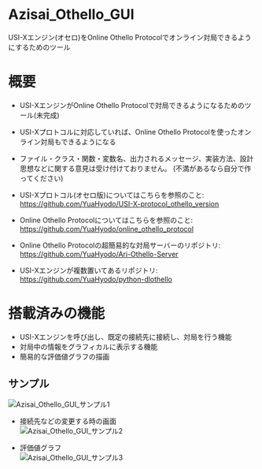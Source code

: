 # Azisai_Othello_GUI
USI-Xエンジン(オセロ)をOnline Othello Protocolでオンライン対局できるようにするためのツール

# 概要
- USI-XエンジンがOnline Othello Protocolで対局できるようになるためのツール(未完成)
- USI-Xプロトコルに対応していれば、Online Othello Protocolを使ったオンライン対局もできるようになる
- ファイル・クラス・関数・変数名、出力されるメッセージ、実装方法、設計思想などに関する意見は受け付けておりません。 (不満があるなら自分で作ってください)

- USI-Xプロトコル(オセロ版)についてはこちらを参照のこと: https://github.com/YuaHyodo/USI-X-protocol_othello_version
- Online Othello Protocolについてはこちらを参照のこと: https://github.com/YuaHyodo/online_othello_protocol
- Online Othello Protocolの超簡易的な対局サーバーのリポジトリ: https://github.com/YuaHyodo/Ari-Othello-Server
- USI-Xエンジンが複数置いてあるリポジトリ: https://github.com/YuaHyodo/python-dlothello


# 搭載済みの機能
- USI-Xエンジンを呼び出し、既定の接続先に接続し、対局を行う機能
- 対局中の情報をグラフィカルに表示する機能
- 簡易的な評価値グラフの描画

## サンプル
![Azisai_Othello_GUI_サンプル1](https://user-images.githubusercontent.com/66828980/184169516-7ce0f89a-63d5-4eae-bd3d-e1f46b37bc35.png)

- 接続先などの変更する時の画面<br>
![Azisai_Othello_GUI_サンプル2](https://user-images.githubusercontent.com/66828980/184169718-5db875c5-c661-4c28-8920-820277ec64c4.png)

- 評価値グラフ<br>
![Azisai_Othello_GUI_サンプル3](https://user-images.githubusercontent.com/66828980/184169791-c356488f-95f6-44c6-b8ea-91ea87dff8d6.png)

